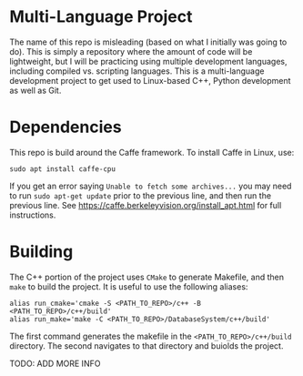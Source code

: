 # Multi-Language Project  
The name of this repo is misleading (based on what I initially was going to do). This is simply a repository where the amount of code will be lightweight, but I will be practicing using multiple development languages, including compiled vs. scripting languages. This is a multi-language development project to get used to Linux-based C++, Python development as well as Git.  
  
# Dependencies  
This repo is build around the Caffe framework. To install Caffe in Linux, use:  
```
sudo apt install caffe-cpu
```  
If you get an error saying `Unable to fetch some archives...` you may need to run `sudo apt-get update` prior to the previous line, and then run the previous line. See https://caffe.berkeleyvision.org/install_apt.html for full instructions. 
  
# Building  
The C++ portion of the project uses `CMake` to generate Makefile, and then `make` to build the project. It is useful to use the following aliases:  
  
```  
alias run_cmake='cmake -S <PATH_TO_REPO>/c++ -B <PATH_TO_REPO>/c++/build'
alias run_make='make -C <PATH_TO_REPO>/DatabaseSystem/c++/build'
```  
The first command generates the makefile in the `<PATH_TO_REPO>/c++/build` directory. The second navigates to that directory and buiolds the project.  
  
TODO: ADD MORE INFO
